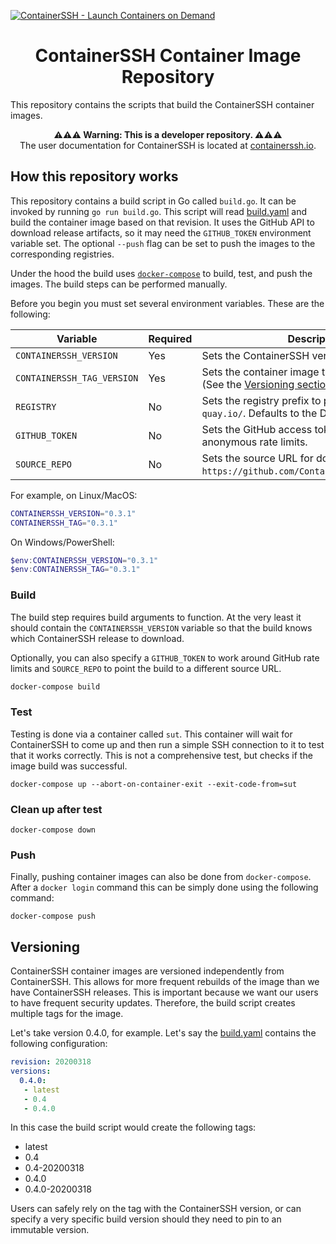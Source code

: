 [![ContainerSSH - Launch Containers on Demand](https://containerssh.github.io/images/logo-for-embedding.svg)](https://containerssh.github.io/)

<!--suppress HtmlDeprecatedAttribute -->
<h1 align="center">ContainerSSH Container Image Repository</h1>

This repository contains the scripts that build the ContainerSSH container images.

<p align="center"><strong>⚠⚠⚠ Warning: This is a developer repository. ⚠⚠⚠</strong><br />The user documentation for ContainerSSH is located at <a href="https://containerssh.io">containerssh.io</a>.</p>

## How this repository works

This repository contains a build script in Go called `build.go`. It can be invoked by running `go run build.go`. This script will read [build.yaml](build.yaml) and build the container image based on that revision. It uses the GitHub API to download release artifacts, so it may need the `GITHUB_TOKEN` environment variable set. The optional `--push` flag can be set to push the images to the corresponding registries.

Under the hood the build uses [`docker-compose`](https://docs.docker.com/compose/) to build, test, and push the images. The build steps can be performed manually.

Before you begin you must set several environment variables. These are the following:

| Variable | Required | Description|
|----------|----------|------------|
| `CONTAINERSSH_VERSION` | Yes | Sets the ContainerSSH version to download. |
| `CONTAINERSSH_TAG_VERSION` | Yes | Sets the container image tag suffix to create. (See the [Versioning section](#versioning) below.) | 
| `REGISTRY` | No | Sets the registry prefix to push to. For example, `quay.io/`. Defaults to the Docker hub. |
| `GITHUB_TOKEN` | No | Sets the GitHub access token to work around anonymous rate limits. |
| `SOURCE_REPO` | No | Sets the source URL for downloads. Defaults to `https://github.com/ContainerSSH/ContainerSSH`. |

For example, on Linux/MacOS:

```bash
CONTAINERSSH_VERSION="0.3.1"
CONTAINERSSH_TAG="0.3.1"
```

On Windows/PowerShell:

```ps1
$env:CONTAINERSSH_VERSION="0.3.1"
$env:CONTAINERSSH_TAG="0.3.1"
```

### Build

The build step requires build arguments to function. At the very least it should contain the `CONTAINERSSH_VERSION` variable so that the build knows which ContainerSSH release to download.

Optionally, you can also specify a `GITHUB_TOKEN` to work around GitHub rate limits and `SOURCE_REPO` to point the build to a different source URL.

```bash
docker-compose build
``` 

### Test

Testing is done via a container called `sut`. This container will wait for ContainerSSH to come up and then run a simple SSH connection to it to test that it works correctly. This is not a comprehensive test, but checks if the image build was successful.

```
docker-compose up --abort-on-container-exit --exit-code-from=sut
```

### Clean up after test

```
docker-compose down
```

### Push

Finally, pushing container images can also be done from `docker-compose`. After a `docker login` command this can be simply done using the following command:

```
docker-compose push
```

## Versioning

ContainerSSH container images are versioned independently from ContainerSSH. This allows for more frequent rebuilds of the image than we have ContainerSSH releases. This is important because we want our users to have frequent security updates. Therefore, the build script creates multiple tags for the image.

Let's take version 0.4.0, for example. Let's say the [build.yaml](build.yaml) contains the following configuration:

```yaml
revision: 20200318
versions:
  0.4.0:
   - latest
   - 0.4
   - 0.4.0
```

In this case the build script would create the following tags:

- latest
- 0.4
- 0.4-20200318
- 0.4.0
- 0.4.0-20200318

Users can safely rely on the tag with the ContainerSSH version, or can specify a very specific build version should they need to pin to an immutable version.